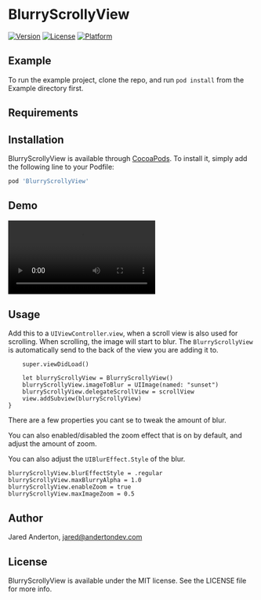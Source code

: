 # BlurryScrollyView


[![Version](https://img.shields.io/cocoapods/v/BlurryScrollyView.svg?style=flat)](https://cocoapods.org/pods/BlurryScrollyView)
[![License](https://img.shields.io/cocoapods/l/BlurryScrollyView.svg?style=flat)](https://cocoapods.org/pods/BlurryScrollyView)
[![Platform](https://img.shields.io/cocoapods/p/BlurryScrollyView.svg?style=flat)](https://cocoapods.org/pods/BlurryScrollyView)

## Example

To run the example project, clone the repo, and run `pod install` from the Example directory first.

## Requirements

## Installation

BlurryScrollyView is available through [CocoaPods](https://cocoapods.org). To install
it, simply add the following line to your Podfile:

```ruby
pod 'BlurryScrollyView'
```

## Demo

<div>
    <video>
        <source src="https://github.com/jaredanderton/BlurryScrollyView/raw/master/animation.mp4" type="video/mp4">
    </video> 
</div>

## Usage
Add this to a `UIViewController`.`view`, when a scroll view is also used for scrolling. When scrolling, the image will start to blur. The `BlurryScrollyView` is automatically send to the back of the view you are adding it to.
```override func viewDidLoad() {
    super.viewDidLoad()
    
    let blurryScrollyView = BlurryScrollyView()
    blurryScrollyView.imageToBlur = UIImage(named: "sunset")
    blurryScrollyView.delegateScrollView = scrollView
    view.addSubview(blurryScrollyView)
}
```

There are a few properties you cant se to tweak the amount of blur. 

You can also enabled/disabled the zoom effect that is on by default, and adjust the amount of zoom.

You can also adjust the `UIBlurEffect.Style` of the blur.
```
blurryScrollyView.blurEffectStyle = .regular
blurryScrollyView.maxBlurryAlpha = 1.0
blurryScrollyView.enableZoom = true
blurryScrollyView.maxImageZoom = 0.5
```



## Author

Jared Anderton, jared@andertondev.com

## License

BlurryScrollyView is available under the MIT license. See the LICENSE file for more info.
